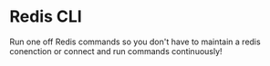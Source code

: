 # Redis CLI

Run one off Redis commands so you don't have to maintain a redis conenction or connect and run commands continuously!